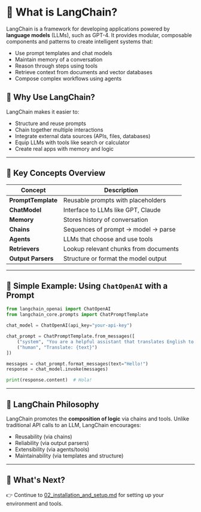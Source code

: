 # 📘 What is LangChain?

LangChain is a framework for developing applications powered by **language models** (LLMs), such as GPT-4. It provides modular, composable components and patterns to create intelligent systems that:

- Use prompt templates and chat models
- Maintain memory of a conversation
- Reason through steps using tools
- Retrieve context from documents and vector databases
- Compose complex workflows using agents

## 🤔 Why Use LangChain?

LangChain makes it easier to:

- Structure and reuse prompts
- Chain together multiple interactions
- Integrate external data sources (APIs, files, databases)
- Equip LLMs with tools like search or calculator
- Create real apps with memory and logic

---

## 🧠 Key Concepts Overview

| Concept            | Description                           |
| ------------------ | ------------------------------------- |
| **PromptTemplate** | Reusable prompts with placeholders    |
| **ChatModel**      | Interface to LLMs like GPT, Claude    |
| **Memory**         | Stores history of conversation        |
| **Chains**         | Sequences of prompt → model → parse   |
| **Agents**         | LLMs that choose and use tools        |
| **Retrievers**     | Lookup relevant chunks from documents |
| **Output Parsers** | Structure or format the model output  |

---

## 🔧 Simple Example: Using `ChatOpenAI` with a Prompt

```python
from langchain_openai import ChatOpenAI
from langchain_core.prompts import ChatPromptTemplate

chat_model = ChatOpenAI(api_key="your-api-key")

chat_prompt = ChatPromptTemplate.from_messages([
    ("system", "You are a helpful assistant that translates English to Spanish."),
    ("human", "Translate: {text}")
])

messages = chat_prompt.format_messages(text="Hello!")
response = chat_model.invoke(messages)

print(response.content)  # Hola!
```

---

## 🧱 LangChain Philosophy

LangChain promotes the **composition of logic** via chains and tools. Unlike traditional API calls to an LLM, LangChain encourages:

- Reusability (via chains)
- Reliability (via output parsers)
- Extensibility (via agents/tools)
- Maintainability (via templates and structure)

---

## 🚀 What's Next?

👉 Continue to [02_installation_and_setup.md](./02_installation_and_setup.md) for setting up your environment and tools.
